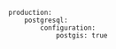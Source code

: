<!-- usedin: [ _includes/_inlines/Tutorials/Rails/1985-09-26-postgis-installation/1985-09-26-postgis-installation_installing-with-cloud-66-v1.md] -->

```
production:
    postgresql:
        configuration:
            postgis: true
```

